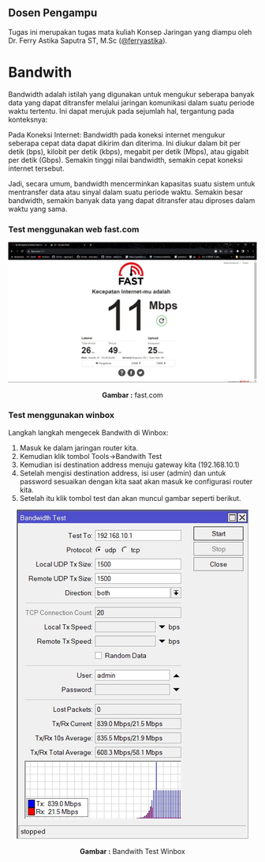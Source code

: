 ## Dosen Pengampu
Tugas ini merupakan tugas mata kuliah Konsep Jaringan yang diampu oleh Dr. Ferry Astika Saputra ST, M.Sc ([@ferryastika](https://github.com/ferryastika)).

# Bandwith 
<p>Bandwidth adalah istilah yang digunakan untuk mengukur seberapa banyak data yang dapat ditransfer melalui jaringan komunikasi dalam suatu periode waktu tertentu. Ini dapat merujuk pada sejumlah hal, tergantung pada konteksnya:

Pada Koneksi Internet:
Bandwidth pada koneksi internet mengukur seberapa cepat data dapat dikirim dan diterima. Ini diukur dalam bit per detik (bps), kilobit per detik (kbps), megabit per detik (Mbps), atau gigabit per detik (Gbps). Semakin tinggi nilai bandwidth, semakin cepat koneksi internet tersebut.

Jadi, secara umum, bandwidth mencerminkan kapasitas suatu sistem untuk mentransfer data atau sinyal dalam suatu periode waktu. Semakin besar bandwidth, semakin banyak data yang dapat ditransfer atau diproses dalam waktu yang sama.</p>

### Test menggunakan web fast.com
<div align="center">
<img src="./assets/fast.jpeg">
<p><strong>Gambar :</strong> fast.com</p>
</div>

### Test menggunakan winbox

Langkah langkah mengecek Bandwith di Winbox:

1. Masuk ke dalam jaringan router kita.
2. Kemudian klik tombol Tools->Bandwith Test
3. Kemudian isi destination address menuju gateway kita (192.168.10.1)
4. Setelah mengisi destination address, isi user (admin) dan untuk password sesuaikan dengan kita saat akan masuk ke configurasi router kita.
5. Setelah itu klik tombol test dan akan muncul gambar seperti berikut.


<div align="center">
<img src="./assets/winbox.jpeg">
<p><strong>Gambar :</strong> Bandwith Test Winbox</p>
</div>